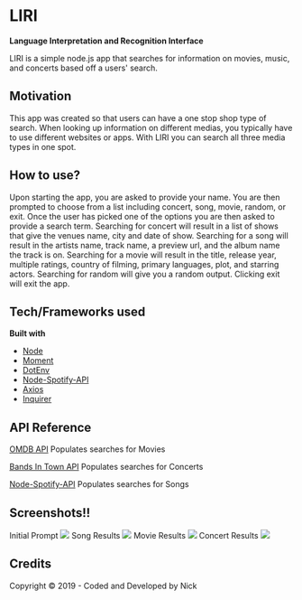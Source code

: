 # LIRI
**Language Interpretation and Recognition Interface**

LIRI is a simple node.js app that searches for information on movies, music, and concerts based off a users' search.

## Motivation

This app was created so that users can have a one stop shop type of search. When looking up information on different medias, you typically have to use different websites or apps. With LIRI you can search all three media types in one spot.

## How to use?

Upon starting the app, you are asked to provide your name. You are then prompted to choose from a list including concert, song, movie, random, or exit. Once the user has picked one of the options you are then asked to provide a search term.
Searching for concert will result in a list of shows that give the venues name, city and date of show.
Searching for a song will result in the artists name, track name, a preview url, and the album name the track is on.
Searching for a movie will result in the title, release year, multiple ratings, country of filming, primary languages, plot, and starring actors.
Searching for random will give you a random output.
Clicking exit will exit the app.


## Tech/Frameworks used

**Built with**

- [Node]((https://www.npmjs.com/package/node))
- [Moment](https://www.npmjs.com/package/moment)
- [DotEnv](https://www.npmjs.com/package/dotenv)
- [Node-Spotify-API](https://www.npmjs.com/package/node-spotify-api)
- [Axios](https://www.npmjs.com/package/axios)
- [Inquirer](https://www.npmjs.com/package/inquirer)

## API Reference

[OMDB API](http://www.omdbapi.com)
Populates searches for Movies

[Bands In Town API](http://www.artists.bandsintown.com/bandsintown-api)
Populates searches for Concerts

 [Node-Spotify-API](https://www.npmjs.com/package/node-spotify-api)
 Populates searches for Songs

## Screenshots!!
Initial Prompt
![
](https://lh3.googleusercontent.com/3rMr9Zb-ri_opgjQ3u7_g8RhKqHxxTwthig5lYqVtXWiZgxj88Zwc3rZHRnSD0LAcYmGAF6V_ckkAA "search")
Song Results
![
](https://lh3.googleusercontent.com/01PnGeXTXrzXIKyYzglqhFnRJPIvYsSv293Ze1zNyyW5RHfB5AlGVFA8TAkrCj4RrfYdt9i2kKX0NQ "song")
Movie Results
![
](https://lh3.googleusercontent.com/paHAL2hvjqfzRXpReYh7CPeAh1EriaMoxoD2XdFMXloyjnWyNyUPhErO6UwoHOzuqaGYeputb5Bk9A "movie")
Concert Results
![
](https://lh3.googleusercontent.com/6Pk9rlJgjLouxjBPGfiK7Sm2qfPJxzKaY5C6jUXXKe6dmT-c5TZbORFR0s6fX4eR5S4zDqrkJaW5Og "concert")

## Credits


Copyright © 2019 - Coded and Developed by Nick
